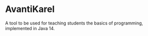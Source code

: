 # AvantiKarel
A tool to be used for teaching students the basics of programming, implemented in Java 14.
